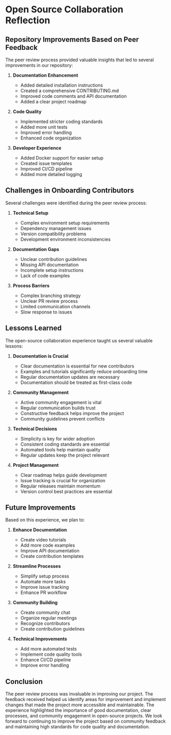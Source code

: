 # Open Source Collaboration Reflection

## Repository Improvements Based on Peer Feedback

The peer review process provided valuable insights that led to several improvements in our repository:

1. **Documentation Enhancement**
   - Added detailed installation instructions
   - Created a comprehensive CONTRIBUTING.md
   - Improved code comments and API documentation
   - Added a clear project roadmap

2. **Code Quality**
   - Implemented stricter coding standards
   - Added more unit tests
   - Improved error handling
   - Enhanced code organization

3. **Developer Experience**
   - Added Docker support for easier setup
   - Created issue templates
   - Improved CI/CD pipeline
   - Added more detailed logging

## Challenges in Onboarding Contributors

Several challenges were identified during the peer review process:

1. **Technical Setup**
   - Complex environment setup requirements
   - Dependency management issues
   - Version compatibility problems
   - Development environment inconsistencies

2. **Documentation Gaps**
   - Unclear contribution guidelines
   - Missing API documentation
   - Incomplete setup instructions
   - Lack of code examples

3. **Process Barriers**
   - Complex branching strategy
   - Unclear PR review process
   - Limited communication channels
   - Slow response to issues

## Lessons Learned

The open-source collaboration experience taught us several valuable lessons:

1. **Documentation is Crucial**
   - Clear documentation is essential for new contributors
   - Examples and tutorials significantly reduce onboarding time
   - Regular documentation updates are necessary
   - Documentation should be treated as first-class code

2. **Community Management**
   - Active community engagement is vital
   - Regular communication builds trust
   - Constructive feedback helps improve the project
   - Community guidelines prevent conflicts

3. **Technical Decisions**
   - Simplicity is key for wider adoption
   - Consistent coding standards are essential
   - Automated tools help maintain quality
   - Regular updates keep the project relevant

4. **Project Management**
   - Clear roadmap helps guide development
   - Issue tracking is crucial for organization
   - Regular releases maintain momentum
   - Version control best practices are essential

## Future Improvements

Based on this experience, we plan to:

1. **Enhance Documentation**
   - Create video tutorials
   - Add more code examples
   - Improve API documentation
   - Create contribution templates

2. **Streamline Processes**
   - Simplify setup process
   - Automate more tasks
   - Improve issue tracking
   - Enhance PR workflow

3. **Community Building**
   - Create community chat
   - Organize regular meetings
   - Recognize contributors
   - Create contribution guidelines

4. **Technical Improvements**
   - Add more automated tests
   - Implement code quality tools
   - Enhance CI/CD pipeline
   - Improve error handling

## Conclusion

The peer review process was invaluable in improving our project. The feedback received helped us identify areas for improvement and implement changes that made the project more accessible and maintainable. The experience highlighted the importance of good documentation, clear processes, and community engagement in open-source projects. We look forward to continuing to improve the project based on community feedback and maintaining high standards for code quality and documentation. 